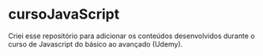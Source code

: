 # cursoJavaScript

Criei esse repositório para adicionar os conteúdos desenvolvidos durante o curso de Javascript do básico ao avançado (Udemy).
